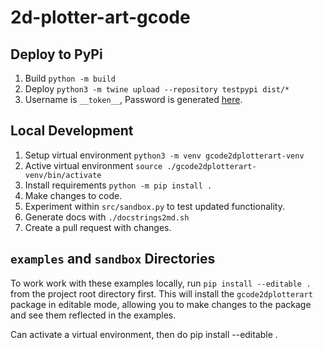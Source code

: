 # 2d-plotter-art-gcode


## Deploy to PyPi

1. Build `python -m build`
2. Deploy `python3 -m twine upload --repository testpypi dist/*`
3. Username is `__token__`, Password is generated [here](https://pypi.org/manage/account/#api-tokens).

## Local Development

1. Setup virtual environment `python3 -m venv gcode2dplotterart-venv`
2. Active virtual environment `source ./gcode2dplotterart-venv/bin/activate`
3. Install requirements `python -m pip install .`
4. Make changes to code.
5. Experiment within `src/sandbox.py` to test updated functionality.
6. Generate docs with `./docstrings2md.sh`
7. Create a pull request with changes. 

## `examples` and `sandbox` Directories

To work work with these examples locally, run `pip install --editable .` from the project root directory first. This will install the `gcode2dplotterart` package in editable mode, allowing you to make changes to the package and see them reflected in the examples. 

Can activate a virtual environment, then do pip install --editable .